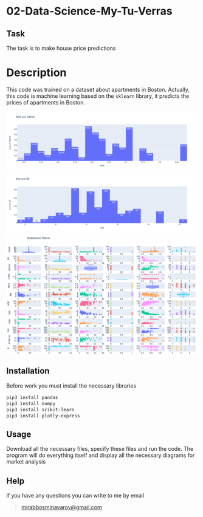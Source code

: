 # 02-Data-Science-My-Tu-Verras

## Task

The task is to make house price predictions

# Description

This code was trained on a dataset about apartments in Boston. Actually, this code is machine learning based on the `sklearn` library, it predicts the prices of apartments in Boston.

<img src='images/a.png'>

<img src='images/b.png'>

<img src='images/d.png'>


## Installation

Before work you must install the necessary libraries

```
pip3 install pandas
pip3 install numpy
pip3 install scikit-learn
pip3 install plotly-express
```
## Usage

Download all the necessary files, specify these files and run the code. The program will do everything itself and display all the necessary diagrams for market analysis

## Help

If you have any questions you can write to me by email

> mirabbosminavarov@gmail.com